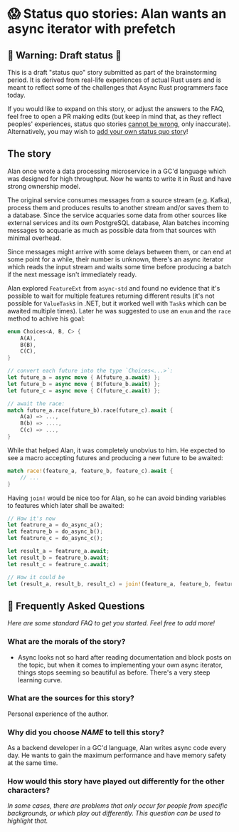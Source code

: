 # 😱 Status quo stories: Alan wants an async iterator with prefetch

## 🚧 Warning: Draft status 🚧

This is a draft "status quo" story submitted as part of the brainstorming period. It is derived from real-life experiences of actual Rust users and is meant to reflect some of the challenges that Async Rust programmers face today. 

If you would like to expand on this story, or adjust the answers to the FAQ, feel free to open a PR making edits (but keep in mind that, as they reflect peoples' experiences, status quo stories [cannot be wrong], only inaccurate). Alternatively, you may wish to [add your own status quo story][htvsq]!

## The story

Alan once wrote a data processing microservice in a GC'd language which was designed for high throughput. Now he wants to write it in Rust and have strong ownership model.

The original service consumes messages from a source stream (e.g. Kafka), process them and produces results to another stream and/or saves them to a database. Since the service acquaries some data from other sources like external services and its own PostgreSQL database, Alan batches incoming messages to acquarie as much as possible data from that sources with minimal overhead.

Since messages might arrive with some delays between them, or can end at some point for a while, their number is unknown, there's an async iterator which reads the input stream and waits some time before producing a batch if the next message isn't immediately ready.

Alan explored `FeatureExt` from `async-std` and found no evidence that it's possible to wait for multiple features returning different results (it's not possible for `ValueTask`s in .NET, but it worked well with `Task`s which can be awaited multiple times). Later he was suggested to use an `enum` and the `race` method to achive his goal:

```rust
enum Choices<A, B, C> {
    A(A),
    B(B),
    C(C),
}

// convert each future into the type `Choices<...>`:
let future_a = async move { A(future_a.await) };
let future_b = async move { B(future_b.await) };
let future_c = async move { C(future_c.await) };

// await the race:
match future_a.race(future_b).race(future_c).await {
    A(a) => ...,
    B(b) => ....,
    C(c) => ...,
}
```

While that helped Alan, it was completely unobvius to him. He expected to see a macro accepting futures and producing a new future to be awaited:

```rust
match race!(feature_a, feature_b, feature_c).await {
    // ...
}
```

Having `join!` would be nice too for Alan, so he can avoid binding variables to features which later shall be awaited:

```rust
// How it's now
let featrure_a = do_async_a();
let featrure_b = do_async_b();
let featrure_c = do_async_c();

let result_a = featrure_a.await;
let result_b = featrure_b.await;
let result_c = featrure_c.await;

// How it could be
let (result_a, result_b, result_c) = join!(feature_a, feature_b, feature_c);
```

## 🤔 Frequently Asked Questions

*Here are some standard FAQ to get you started. Feel free to add more!*

### **What are the morals of the story?**
* Async looks not so hard after reading documentation and block posts on the topic, but when it comes to implementing your own async iterator, things stops seeming so beautiful as before. There's a very steep learning curve.

### **What are the sources for this story?**
Personal experience of the author.

### **Why did you choose *NAME* to tell this story?**
As a backend developer in a GC'd language, Alan writes async code every day. He wants to gain the maximum performance and have memory safety at the same time.

### **How would this story have played out differently for the other characters?**
*In some cases, there are problems that only occur for people from specific backgrounds, or which play out differently. This question can be used to highlight that.*

[character]: ../characters.md
[status quo stories]: ./status_quo.md
[Alan]: ../characters/alan.md
[Grace]: ../characters/grace.md
[Niklaus]: ../characters/niklaus.md
[Barbara]: ../characters/barbara.md
[htvsq]: ../how_to_vision/status_quo.md
[cannot be wrong]: ../how_to_vision/comment.md#comment-to-understand-or-improve-not-to-negate-or-dissuade